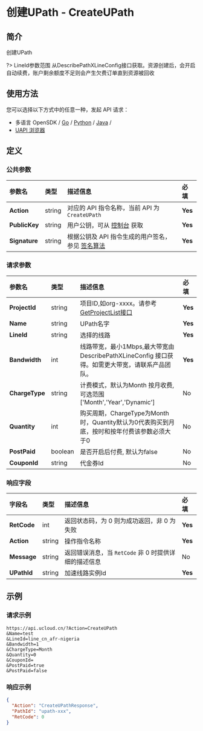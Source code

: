 # 创建UPath - CreateUPath

## 简介

创建UPath

?> LineId参数范围 从DescribePathXLineConfig接口获取。资源创建后，会开启自动续费，账户剩余额度不足则会产生欠费订单直到资源被回收




## 使用方法

您可以选择以下方式中的任意一种，发起 API 请求：
- 多语言 OpenSDK / [Go](https://github.com/ucloud/ucloud-sdk-go) / [Python](https://github.com/ucloud/ucloud-sdk-python3) / [Java](https://github.com/ucloud/ucloud-sdk-java) /
- [UAPI 浏览器](https://console.ucloud.cn/uapi/detail?id=CreateUPath)


## 定义

### 公共参数

| 参数名 | 类型 | 描述信息 | 必填 |
|:---|:---|:---|:---|
| **Action**     | string  | 对应的 API 指令名称，当前 API 为 `CreateUPath`                        | **Yes** |
| **PublicKey**  | string  | 用户公钥，可从 [控制台](https://console.ucloud.cn/uapi/apikey) 获取                                             | **Yes** |
| **Signature**  | string  | 根据公钥及 API 指令生成的用户签名，参见 [签名算法](api/summary/signature.md)  | **Yes** |

### 请求参数

| 参数名 | 类型 | 描述信息 | 必填 |
|:---|:---|:---|:---|
| **ProjectId** | string | 项目ID,如org-xxxx。请参考[GetProjectList接口](api/summary/get_project_list) |**Yes**|
| **Name** | string | UPath名字 |**Yes**|
| **LineId** | string | 选择的线路 |**Yes**|
| **Bandwidth** | int | 线路带宽，最小1Mbps,最大带宽由 DescribePathXLineConfig 接口获得。如需更大带宽，请联系产品团队。 |**Yes**|
| **ChargeType** | string | 计费模式，默认为Month 按月收费,可选范围['Month','Year','Dynamic'] |No|
| **Quantity** | int | 购买周期，ChargeType为Month时，Quantity默认为0代表购买到月底，按时和按年付费该参数必须大于0 |No|
| **PostPaid** | boolean | 是否开启后付费, 默认为false |No|
| **CouponId** | string | 代金券Id |No|

### 响应字段

| 字段名 | 类型 | 描述信息 | 必填 |
|:---|:---|:---|:---|
| **RetCode** | int | 返回状态码，为 0 则为成功返回，非 0 为失败 |**Yes**|
| **Action** | string | 操作指令名称 |**Yes**|
| **Message** | string | 返回错误消息，当 `RetCode` 非 0 时提供详细的描述信息 |No|
| **UPathId** | string | 加速线路实例Id |**Yes**|




## 示例

### 请求示例
    
```
https://api.ucloud.cn/?Action=CreateUPath
&Name=test
&LineId=line_cn_afr-nigeria
&Bandwidth=1
&ChargeType=Month
&Quantity=0
&CouponId=
&PostPaid=true
&PostPaid=false
```

### 响应示例
    
```json
{
  "Action": "CreateUPathResponse",
  "PathId": "upath-xxx",
  "RetCode": 0
}
```





